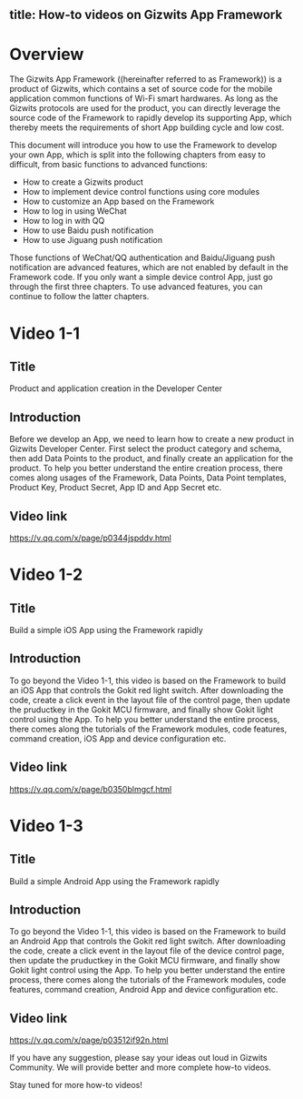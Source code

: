title: How-to videos on Gizwits App Framework
---

# Overview
The Gizwits App Framework ((hereinafter referred to as Framework)) is a product of Gizwits, which contains a set of source code for the mobile application common functions of Wi-Fi smart hardwares. As long as the Gizwits protocols are used for the product, you can directly leverage the source code of the Framework to rapidly develop its supporting App, which thereby meets the requirements of short App building cycle and low cost.

This document will introduce you how to use the Framework to develop your own App, which is split into the following chapters from easy to difficult, from basic functions to advanced functions:

* How to create a Gizwits product
* How to implement device control functions using core modules
* How to customize an App based on the Framework
* How to log in using WeChat
* How to log in with QQ
* How to use Baidu push notification
* How to use Jiguang push notification

Those functions of WeChat/QQ authentication and Baidu/Jiguang push notification are advanced features, which are not enabled by default in the Framework code. If you only want a simple device control App, just go through the first three chapters. To use advanced features, you can continue to follow the latter chapters.

# Video 1-1

## Title

Product and application creation in the Developer Center

## Introduction

Before we develop an App, we need to learn how to create a new product in Gizwits Developer Center. First select the product category and schema, then add Data Points to the product, and finally create an application for the product. To help you better understand the entire creation process, there comes along usages of the Framework, Data Points, Data Point templates, Product Key, Product Secret, App ID and App Secret etc.

## Video link

https://v.qq.com/x/page/p0344jspddv.html

# Video 1-2

## Title

Build a simple iOS App using the Framework rapidly
 
## Introduction

To go beyond the Video 1-1, this video is based on the Framework to build an iOS App that controls the Gokit red light switch. After downloading the code, create a click event in the layout file of the control page, then update the pruductkey in the Gokit MCU firmware, and finally show Gokit light control using the App. To help you better understand the entire process, there comes along the tutorials of the Framework modules, code features, command creation, iOS App and device configuration etc.

## Video link

https://v.qq.com/x/page/b0350blmgcf.html

# Video 1-3

## Title

Build a simple Android App using the Framework rapidly

## Introduction

To go beyond the Video 1-1, this video is based on the Framework to build an Android App that controls the Gokit red light switch. After downloading the code, create a click event in the layout file of the device control page, then update the pruductkey in the Gokit MCU firmware, and finally show Gokit light control using the App. To help you better understand the entire process, there comes along the tutorials of the Framework modules, code features, command creation, Android App and device configuration etc.

## Video link

https://v.qq.com/x/page/p03512if92n.html

If you have any suggestion, please say your ideas out loud in Gizwits Community. We will provide better and more complete how-to videos. 

Stay tuned for more how-to videos!

